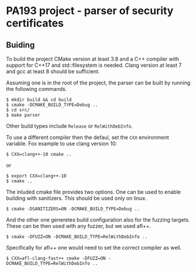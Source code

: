 # PA193 project - parser of security certificates

## Buiding

To build the project CMake version at least 3.8 and a C++ compiler with support for C++17 and std::filesystem is needed.
Clang version at least 7 and gcc at least 8 should be sufficient.

Assuming one is in the root of the project, the parser can be built by running the following commands.

```shell
$ mkdir build && cd build
$ cmake -DCMAKE_BUILD_TYPE=Debug ..
$ cd src/
$ make parser
```

Other build types include `Release` or `RelWithDebInfo`.

To use a different compiler then the defaul, set the `CXX` environment variable.
Fox example to use clang version 10:

```shell
$ CXX=clang++-10 cmake ..
```

or 

```shell
$ export CXX=clang++-10
$ cmake ..
```

The inluded cmake file provides two options. One can be used to enable building with sanitizers. This should be used only on linux.

```shell
$ cmake -DSANITIZERS=ON -DCMAKE_BUILD_TYPE=Debug ..
```

And the other one generetes build configuration also for the fuzzing targets. These can be then used with any fuzzer, but we used afl++.

```shell
$ cmake -DFUZZ=ON -DCMAKE_BUILD_TYPE=RelWithDebInfo ..
```

Specifically for afl++ one would need to set the correct compiler as well.

```shell
$ CXX=afl-clang-fast++ cmake -DFUZZ=ON -DCMAKE_BUILD_TYPE=RelWithDebInfo ..
```
